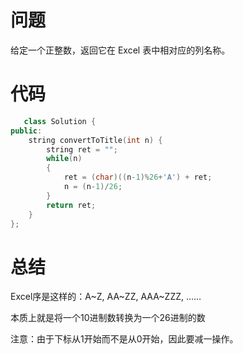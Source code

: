 # 问题 #
给定一个正整数，返回它在 Excel 表中相对应的列名称。
# 代码 #
```C++
   class Solution {
public:
    string convertToTitle(int n) {
        string ret = "";
        while(n)
        {
            ret = (char)((n-1)%26+'A') + ret;
            n = (n-1)/26;
        }
        return ret;
    }
};  
```
# 总结 #
Excel序是这样的：A~Z, AA~ZZ, AAA~ZZZ, ……

本质上就是将一个10进制数转换为一个26进制的数

注意：由于下标从1开始而不是从0开始，因此要减一操作。